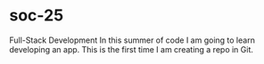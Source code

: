 # soc-25
Full-Stack Development
In this summer of code I am going to learn developing an app. This is the first time I am creating a repo in Git.
